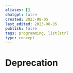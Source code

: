 ```yaml
---
aliases: []
chatgpt: false
created: 2023-08-05
last_edited: 2023-08-05
publish: false
tags: programming, list[str]
type: concept
---
```

# Deprecation
